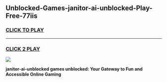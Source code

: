 
## Unblocked-Games-janitor-ai-unblocked-Play-Free-77iis
<h3>
<a href="https://premium76.site?title=janitor-ai-unblocked&ref=21A">CLICK TO PLAY</a></h3>
<hr>

<h3>
<a href="https://premium76.site?title=janitor-ai-unblocked&ref=21A">CLICK 2 PLAY</a>
  
</h3>

<a href="https://premium76.site?title=janitor-ai-unblocked&ref=21A"><img src="https://clearcache.store/games.png"></a>


**janitor-ai-unblocked games unblocked: Your Gateway to Fun and Accessible Online Gaming**
